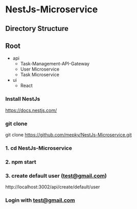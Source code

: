 # NestJs-Microservice

## Directory Structure

## Root
- api
  - Task-Management-API-Gateway
  - User Microservice
  - Task Microservice
- ui
  - React



### Install NestJs
https://docs.nestjs.com/


### git clone 
git clone https://github.com/mepky/NestJs-Microservice.git


### 1. cd NestJs-Microservice

### 2. npm start
### 3. create default user (test@gmail.com)
http://localhost:3002/api/create/default/user

### Login with test@gmail.com



